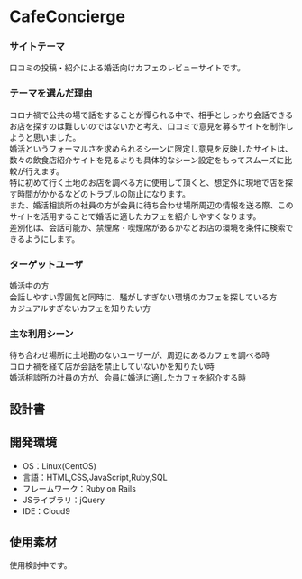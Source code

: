 # CafeConcierge

### サイトテーマ
口コミの投稿・紹介による婚活向けカフェのレビューサイトです。

### テーマを選んだ理由
コロナ禍で公共の場で話をすることが憚られる中で、相手としっかり会話できるお店を探すのは難しいのではないかと考え、口コミで意見を募るサイトを制作しようと思いました。<br/>
婚活というフォーマルさを求められるシーンに限定し意見を反映したサイトは、数々の飲食店紹介サイトを見るよりも具体的なシーン設定をもってスムーズに比較が行えます。<br/>
特に初めて行く土地のお店を調べる方に使用して頂くと、想定外に現地で店を探す時間がかかるなどのトラブルの防止になります。<br/>
また、婚活相談所の社員の方が会員に待ち合わせ場所周辺の情報を送る際、このサイトを活用することで婚活に適したカフェを紹介しやすくなります。<br/>
差別化は、会話可能か、禁煙席・喫煙席があるかなどお店の環境を条件に検索できるようにします。

### ターゲットユーザ
婚活中の方<br/>
会話しやすい雰囲気と同時に、騒がしすぎない環境のカフェを探している方<br/>
カジュアルすぎないカフェを知りたい方<br/>

### 主な利用シーン
待ち合わせ場所に土地勘のないユーザーが、周辺にあるカフェを調べる時<br/>
コロナ禍を経て店が会話を禁止していないかを知りたい時<br/>
婚活相談所の社員の方が、会員に婚活に適したカフェを紹介する時<br/>

## 設計書


## 開発環境
- OS：Linux(CentOS)
- 言語：HTML,CSS,JavaScript,Ruby,SQL
- フレームワーク：Ruby on Rails
- JSライブラリ：jQuery
- IDE：Cloud9

## 使用素材
使用検討中です。